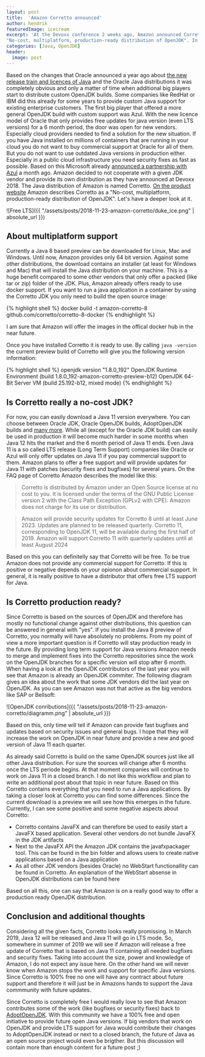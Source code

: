 ```yaml
---
layout: post
title:  'Amazon Corretto announced'
author: hendrik
featuredImage: icecream
excerpt: 'At the Devoxx conference 2 weeks ago, Amazon announced Corretto as a new player in the OpenJDK market. Next to companies like SAP, Oracle or Bellsoft, the cloud computing company now provides a custom OpenJDK build. On the website Amazon Corretto is described as 
"No-cost, multiplatform, production-ready distribution of OpenJDK". In this post I will have a deeper look at Corretto and explain why Amazon did this move.'
categories: [Java, OpenJDK]
header:
  image: post
---
```


Based on the changes that Oracle announced a year ago about [the new release train and licences of Java](/java/2018/06/25/java-releases.html) and the Oracle Java distributions it was completely obvious and only a matter of time 
when additional big players start to distribute custom OpenJDK builds. Some companies like RedHat or IBM did this already for some years to provide custom Java support 
for existing enterprise customers. The first big player that offered a more general OpenJDK build with custom support was Azul. With the new licence model of Oracle that 
only provides free updates for java version (even LTS versions) for a 6 month period, the door was open for new vendors. Especially cloud providers needed to find a 
solution for the new situation. If you have Java installed on millions of containers that are running in your cloud you do not want to buy commercial support at Oracle 
for all of them. But you do not want to use outdated Java versions in production either. Especially in a public cloud infrastructure you need security fixes as fast 
as possible. Based on this Microsoft already [announced a partnership with Azul](https://azure.microsoft.com/en-us/blog/microsoft-and-azul-systems-bring-free-java-lts-support-to-azure/) a month ago. Amazon decided to not cooperate with a given JDK vendor and provide its 
own distribution as they have announced at Devoxx 2018. The Java distribution of Amazon is named Corretto. [On the product website](https://aws.amazon.com/de/corretto/) Amazon describes Corretto as a "No-cost, multiplatform, production-ready distribution of OpenJDK". Let's have a deeper look at it.

![Free LTS]({{ "/assets/posts/2018-11-23-amazon-corretto/duke_ice.png" | absolute_url }})

## About multiplatform support

Currently a Java 8 based preview can be downloaded for Linux, Mac and Windows. Until now, Amazon provides only 64 bit version. Against some other distributions, the download 
contains an installer (at least for Windows and Mac) that will install the Java distribution on your machine. This is a huge benefit compared to some other vendors that 
only offer a packed (like tar or zip) folder of the JDK. Plus, Amazon already offers ready to use docker support. If you want to run a java application in a container by using the Corretto JDK you only need to build the open source image:

{% highlight shell %}
docker build -t amazon-corretto-8 github.com/corretto/corretto-8-docker
{% endhighlight %}

I am sure that Amazon will offer the images in the offical docker hub in the near future.

Once you have installed Corretto it is ready to use. By calling `java -version` the current preview build of Corretto will give you the following version information:

{% highlight shell %}
openjdk version "1.8.0_192"
OpenJDK Runtime Environment (build 1.8.0_192-amazon-corretto-preview-b12)
OpenJDK 64-Bit Server VM (build 25.192-b12, mixed mode)
{% endhighlight %}

## Is Corretto really a no-cost JDK?

For now, you can easily download a Java 11 version everywhere. You can choose between Oracle JDK, Oracle OpenJDK builds, AdoptOpenJDK builds and [many more](/jdks/). 
While all (except for the Oracle JDK build) can easily be used in production it will become much harder in some months when Java 12 hits the market and the 6 month period 
of Java 11 ends. Even Java 11 is a so called LTS release (Long Term Support) companies like Oracle or Azul will only offer updates on Java 11 if you pay 
commercial support to them. Amazon plans to offer a free support and will provide updates for Java 11 with patches (security fixes and bugfixes) for 
several years. On the FAQ page of Corretto Amazon describes the model like this:

> Corretto is distributed by Amazon under an Open Source license at no cost to you. It is licensed under the terms of the GNU 
> Public License version 2 with the Class Path Exception (GPLv2 with CPE). Amazon does not charge for its use or distribution.

> Amazon will provide security updates for Corretto 8 until at least June 2023. Updates are planned to be released quarterly.
> Corretto 11, corresponding to OpenJDK 11, will be available during the first half of 2019. Amazon will support Corretto 11 with quarterly updates until at least August 2024

Based on this you can definitelly say that Corretto will be free. To be true Amazon does not provide any commercial support for Corretto.
If this is positive or negative depends on your opionon about commercial support. In general, it is really positive to have a distributor that offers free LTS support for Java.

## Is Corretto production ready?

Since Corretto is based on the sources of OpenJDK and therefore has mostly no functional change against other distributions, this question can be answered in general with "yes". 
If you install the Java 8 preview of Corretto, you normally will have absolutely no problems. From my point of view a more important question is if Corretto will stay
production ready in the future. By providing long term support for Java versions Amazon needs to merge and implement fixes into the Corretto repositories since the work on
the OpenJDK branches for a specific version will stop after 6 month. When having a look at the OpenJDK contributors of the last year you will see that Amazon is already an
OpenJDK commiter. The following diagram gives an idea about the work that some JDK vendors did the last year on OpenJDK. As you can see Amazon was not that active as the
big vendors like SAP or Bellsoft:

![OpenJDK conributions]({{ "/assets/posts/2018-11-23-amazon-corretto/diagramm.png" | absolute_url }})

Based on this, only time will tell if Amazon can provide fast bugfixes and updates based on security issues and general bugs. I hope that they will increase the work on OpenJDK in near future and
provide a new and good version of Java 11 each quarter.

As already said Corretto is build on the same OpenJDK sources just like all other Java distribution. For sure the sources will change after 6 months once the LTS periode begins. At that moment companies
will continue to work on Java 11 in a closed branch. I do not like this workflow and plan to write an additional post about that topic in near future. Based on this Corretto contains everything that
you need to run a Java applications. By taking a closer look at Corretto you can find some differences. Since the current download is a preview we will see how this emerges in the future. Currently, I
can see some positive and some negative aspects about Corretto:

* Corretto contains JavaFX and can therefore be used to easily start a JavaFX based application. Several other vendors do not bundle JavaFX in the JDK artifacts
* Next to the JavaFX API the Amazon JDK contains the javafxpackager tool. This can be found in the bin folder and allows users to create native applications based on a Java application
* As all other JDK vendors (besides Oracle) no WebStart functionallity can be found in Corretto. An explanation of the WebStart absense in OpenJDK distributions can be found here

Based on all this, one can say that Amazon is on a really good way to offer a production ready OpenJDK distribution.

## Conclusion and additional thoughts

Considering all the given facts, Corretto looks really promissing. In March 2019, Java 12 will be released and Java 11 will go in LTS mode. So, somewhere in summer of 2019 we will
see if Amazon will release a free update of Corretto that is based on Java 11 containing all needed bugfixes and security fixes. Taking into account the size, power and
knowledge of Amazon, I do not expect any issue here. On the other hand we will never know when Amazon stops the work and support for specific Java versions. Since
Corretto is 100% free no one will have any contract about future support and therefore it will just be in Amazons hands to support the Java commmunity with future
updates.

Since Corretto is completely free I would really love to see that Amazon contributes some of the work (like bugfixes or security fixes) back to [AdoptOpenJDK](https://adoptopenjdk.net). With this
community we have a 100% free and open initiative to provide future open Java versions. If big vendors that work on OpenJDK and provide LTS support for Java would
contribute their changes to AdoptOpenJDK instead or next to a closed branch, the future of Java as an open source project would even be brigther. But this discussion
will contain more than enough content for a future post ;)

